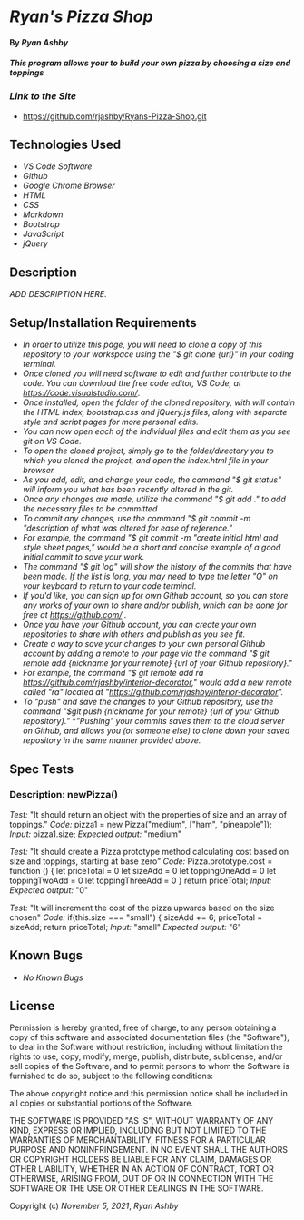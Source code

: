 
# _Ryan's Pizza Shop_ 

#### By _**Ryan Ashby**_ 

#### _This program allows your to build your own pizza by choosing a size and toppings_ 

### _Link to the Site_

* https://github.com/rjashby/Ryans-Pizza-Shop.git

## Technologies Used 

* _VS Code Software_
* _Github_
* _Google Chrome Browser_
* _HTML_
* _CSS_ 
* _Markdown_ 
* _Bootstrap_ 
* _JavaScript_
* _jQuery_


## Description 

_ADD DESCRIPTION HERE._ 

## Setup/Installation Requirements 

* _In order to utilize this page, you will need to clone a copy of this repository to your workspace using the "$ git clone {url}" in your coding terminal._ 
* _Once cloned you will need software to edit and further contribute to the code. You can download the free code editor, VS Code, at https://code.visualstudio.com/_.
* _Once installed, open the folder of the cloned repository, with will contain the HTML index, bootstrap.css and jQuery.js files, along with separate style and script pages for more personal edits._
* _You can now open each of the individual files and edit them as you see git on VS Code._
* _To open the cloned project, simply go to the folder/directory you to which you cloned the project, and open the index.html file in your browser._
* _As you add, edit, and change your code, the command "$ git status" will inform you what has been recently altered in the git._
* _Once any changes are made, utilize the command "$ git add ." to add the necessary files to be committed_
* _To commit any changes, use the command "$ git commit -m "description of what was altered for ease of reference."_
* _For example, the command "$ git commit -m "create initial html and style sheet pages," would be a short and concise example of a good initial commit to save your work._
* _The command "$ git log" will show the history of the commits that have been made. If the list is long, you may need to type the letter "Q" on your keyboard to return to your code terminal._
* _If you'd like, you can sign up for own Github account, so you can store any works of your own to share and/or publish, which can be done for free at https://github.com/ ._  
* _Once you have your Github account, you can create your own repositories to share with others and publish as you see fit._
* _Create a way to save your changes to your own personal Github account by adding a remote to your page via the command "$ git remote add {nickname for your remote} {url of your Github repository}."_
* _For example, the command "$ git remote add ra https://github.com/rjashby/interior-decorator," would add a new remote called "ra" located at "https://github.com/rjashby/interior-decorator"._
* _To "push" and save the changes to your Github repository, use the command "$git push {nickname for your remote} {url of your Github repository}."_ 
*_"Pushing" your commits saves them to the cloud server on Github, and allows you (or someone else) to clone down your saved repository in the same manner provided above._

## Spec Tests

### Description: newPizza()
*Test:* "It should return an object with the properties of size and an array of toppings."
*Code:* pizza1 = new Pizza("medium", ["ham", "pineapple"]);
*Input:*  pizza1.size;
*Expected output:* "medium"

*Test:* "It should create a Pizza prototype method calculating cost based on size and toppings, starting at base zero"
*Code:* Pizza.prototype.cost = function () {
  let priceTotal = 0
  let sizeAdd = 0
  let toppingOneAdd = 0
  let toppingTwoAdd = 0
  let toppingThreeAdd = 0
}
return priceTotal;
*Input:* 
*Expected output:* "0"

*Test:* "It will increment the cost of the pizza upwards based on the size chosen"
*Code:*  if(this.size === "small") {
          sizeAdd += 6;
          priceTotal = sizeAdd;
          return priceTotal;
*Input:* "small"
*Expected output:* "6"

## Known Bugs 

* _No Known Bugs_  

## License 

Permission is hereby granted, free of charge, to any person obtaining a copy of this software and associated documentation files (the "Software"), to deal in the Software without restriction, including without limitation the rights to use, copy, modify, merge, publish, distribute, sublicense, and/or sell copies of the Software, and to permit persons to whom the Software is furnished to do so, subject to the following conditions:

The above copyright notice and this permission notice shall be included in all copies or substantial portions of the Software.

THE SOFTWARE IS PROVIDED "AS IS", WITHOUT WARRANTY OF ANY KIND, EXPRESS OR IMPLIED, INCLUDING BUT NOT LIMITED TO THE WARRANTIES OF MERCHANTABILITY, FITNESS FOR A PARTICULAR PURPOSE AND NONINFRINGEMENT. IN NO EVENT SHALL THE AUTHORS OR COPYRIGHT HOLDERS BE LIABLE FOR ANY CLAIM, DAMAGES OR OTHER LIABILITY, WHETHER IN AN ACTION OF CONTRACT, TORT OR OTHERWISE, ARISING FROM, OUT OF OR IN CONNECTION WITH THE SOFTWARE OR THE USE OR OTHER DEALINGS IN THE SOFTWARE.

Copyright (c) _November 5, 2021_, _Ryan Ashby_
